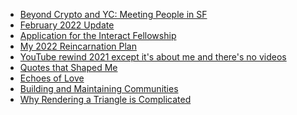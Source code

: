 <div class='blog card-navigation'>

- <a class="sf-social-week-03-2022" href="#" onclick="handleLevel2CardClick(this)">Beyond Crypto and YC: Meeting People in SF</a>
- <a class="2022-02-update" href="#" onclick="handleLevel2CardClick(this)">February 2022 Update</a>
- <a class="interact-application" href="#" onclick="handleLevel2CardClick(this)">Application for the Interact Fellowship</a>
- <a class="2022-plans" href="#" onclick="handleLevel2CardClick(this)">My 2022 Reincarnation Plan</a>
- <a class="2021-recap" href="#" onclick="handleLevel2CardClick(this)">YouTube rewind 2021 except it's about me and there's no videos</a>
- <a class="quotes" href="#" onclick="handleLevel2CardClick(this)">Quotes that Shaped Me</a>
- <a class="echoes" href="#" onclick="handleLevel2CardClick(this)">Echoes of Love</a>
- <a class="community" href="#" onclick="handleLevel2CardClick(this)">Building and Maintaining Communities</a>
- <a class="vulkan-fundamentals" href="#" onclick="handleLevel2CardClick(this)">Why Rendering a Triangle is Complicated</a>

</div>
